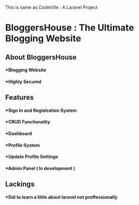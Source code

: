 This is same as CodeVille : A Laravel Project
# BloggersHouse : The Ultimate Blogging Website

## About BloggersHouse        
#### *Blogging Website        
#### *Highly Secured        
        
## Features       
#### *Sign In and Registration System      
#### *CRUD Functionality        
#### *Dashboard   
#### *Profile System
#### *Update Profile Settings
#### *Admin Panel ( In development )
         
## Lackings             
#### *Did to learn a little about laravel not proffessionally   

